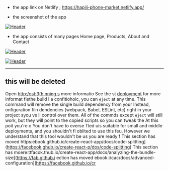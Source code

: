 
- the app link on Netlify ; https://hapiii-phone-market.netlify.app/

-  the screenshot of the app

[![Header](https://res.cloudinary.com/hapiii/image/upload/v1668615299/react-apps/skkmusj7q4drfdzqfyqa.png)](https://some-url.dev/)


- the app consists of many pages Home page, Products, About and Contact


[![Header](https://res.cloudinary.com/hapiii/image/upload/v1668716003/react-apps/eot8rwmvg8foqxvqeflc.png)](https://some-url.dev/)


[![Header](https://res.cloudinary.com/hapiii/image/upload/v1668716003/react-apps/enqhe2bcx13nxvfjucuw.png)](https://some-url.dev/)


-------------------------------------------------------------------
this will be deleted
---------------------------------------------------------------------
Open [http:/ost:3(h
nning s](https://facebooposts) more informatio
See the st [deployment](ht//thub.io/create-react-app/docs/deployment) for more informat
fiethe build l a confitiohoic, you can `eject` at any time. This command will remove the single build dependency from your 
Instead, onfiguration filn dendencies (webpack, Babel, ESLint, etc) right in your project syou ve ll control over them. All of the commds except `eject` will still work, but they will point to the copied scripts so you can tweak the At this poit you're o
You don't have to everse  Tted uis suitable for small and middle deployments, and you shouldn't fl oblited to use this feu. However we understand that this tool wouldn't be us you are ready f
This section has moved https:ebook.github.io/create-react-app/docs/code-splitting](https://facebook.ghub.io/create-react-p/dos/code-splitting)
This section has moere:ttfacok.thub.io/create-react-app/docs/analyzing-the-bundle-size](https://fab.github.i
ection has moved ebook.i/cac/docs/advanced-configuration](https://facebook.github.io/cr
